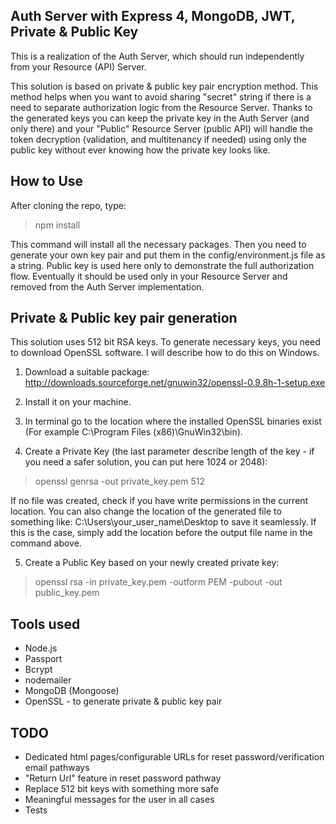 ## Auth Server with Express 4, MongoDB, JWT, Private & Public Key
This is a realization of the Auth Server, which should run independently from your Resource (API) Server.

This solution is based on private & public key pair encryption method. This method helps when you want to avoid sharing "secret" string if there is a need to separate authorization logic from the Resource Server. Thanks to the generated keys you can keep the private key in the Auth Server (and only there) and your "Public" Resource Server (public API) will handle the token decryption (validation, and multitenancy if needed) using only the public key without ever knowing how the private key looks like. 


## How to Use
After cloning the repo, type:
> npm install

This command will install all the necessary packages.
Then you need to generate your own key pair and put them in the config/environment.js file as a string. Public key is used here only to demonstrate the full authorization flow. Eventually it should be used only in your Resource Server and removed from the Auth Server implementation.


## Private & Public key pair generation
This solution uses 512 bit RSA keys. To generate necessary keys, you need to download OpenSSL software. I will describe how to do this on Windows. 

1. Download a suitable package: http://downloads.sourceforge.net/gnuwin32/openssl-0.9.8h-1-setup.exe

2. Install it on your machine. 

3. In terminal go to the location where the installed OpenSSL binaries exist (For example C:\Program Files (x86)\GnuWin32\bin). 

4. Create a Private Key (the last parameter describe length of the key - if you need a safer solution, you can put here 1024 or 2048):
> openssl genrsa -out private_key.pem 512

  If no file was created, check if you have write permissions in the current location. You can also change the location of the generated   file to something like: 
  C:\Users\your_user_name\Desktop to save it seamlessly. If this is the case, simply add the location before the output file name in the   command above. 

5. Create a Public Key based on your newly created private key:

  > openssl rsa -in private_key.pem -outform PEM -pubout -out public_key.pem

## Tools used
* Node.js
* Passport
* Bcrypt
* nodemailer
* MongoDB (Mongoose)
* OpenSSL - to generate private & public key pair

## TODO
* Dedicated html pages/configurable URLs for reset password/verification email pathways
* "Return Url" feature in reset password pathway
* Replace 512 bit keys with something more safe
* Meaningful messages for the user in all cases
* Tests
